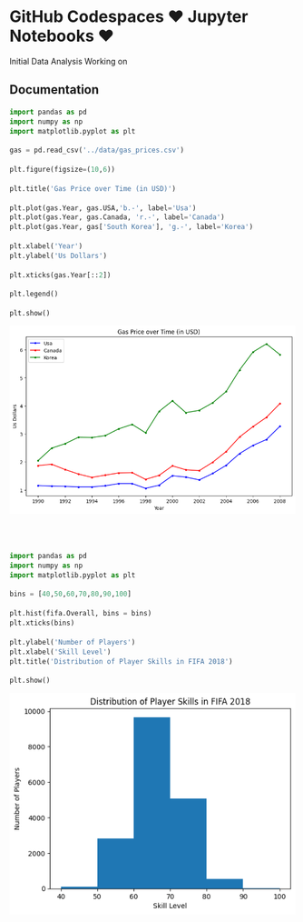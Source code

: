 # GitHub Codespaces ♥️ Jupyter Notebooks ♥️

Initial Data Analysis Working on 

Documentation
-------------

```python
import pandas as pd
import numpy as np
import matplotlib.pyplot as plt

gas = pd.read_csv('../data/gas_prices.csv')

plt.figure(figsize=(10,6))

plt.title('Gas Price over Time (in USD)')

plt.plot(gas.Year, gas.USA,'b.-', label='Usa')
plt.plot(gas.Year, gas.Canada, 'r.-', label='Canada')
plt.plot(gas.Year, gas['South Korea'], 'g.-', label='Korea')

plt.xlabel('Year')
plt.ylabel('Us Dollars')

plt.xticks(gas.Year[::2])

plt.legend()

plt.show()
```


![Alt text](data/first.png)

<br>
<br>

```python
import pandas as pd
import numpy as np
import matplotlib.pyplot as plt

bins = [40,50,60,70,80,90,100]

plt.hist(fifa.Overall, bins = bins)
plt.xticks(bins)

plt.ylabel('Number of Players')
plt.xlabel('Skill Level')
plt.title('Distribution of Player Skills in FIFA 2018')

plt.show()
```

![Alt text](data/FIFA.png)